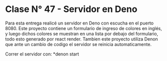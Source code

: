 # Clase N° 47 - Servidor en Deno

Para esta entrega realicé un servidor en Deno con escucha en el puerto 8080. Este proyecto contiene un formulario de ingreso de colores en inglés, y luego dichos colores se muestran en una lista por debajo del formulario, todo esto generado por react render. Tambien este proyecto utiliza Denon que ante un cambio de codigo el servidor se reinicia automaticamente.

Correr el servidor con: *denon start
